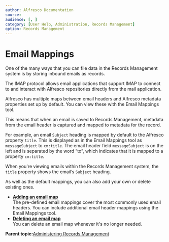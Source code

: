 ```yaml
---
author: Alfresco Documentation
source: 
audience: [, ]
category: [User Help, Administration, Records Management]
option: Records Management
---
```


# Email Mappings

One of the many ways that you can file data in the Records Management system is by storing inbound emails as records.

The IMAP protocol allows email applications that support IMAP to connect to and interact with Alfresco repositories directly from the mail application.

Alfresco has multiple maps between email headers and Alfresco metadata properties set up by default. You can view these with the Email Mappings tool.

This means that when an email is saved to Records Management, metadata from the email header is captured and mapped to metadata for the record.

For example, an email `Subject` heading is mapped by default to the Alfresco property `title`. This is displayed as in the Email Mappings tool as `messageSubject` to `cm:title`. The email header field `messageSubject` is on the left and is separated by the word “to”, which indicates that it is mapped to a property `cm:title`.

When you're viewing emails within the Records Management system, the `title` property shows the email’s `Subject` heading.

As well as the default mappings, you can also add your own or delete existing ones.



-   **[Adding an email map](../tasks/rm-emailmap-add.md)**  
The pre-defined email mappings cover the most commonly used email headers. You can include additional email header mappings using the Email Mappings tool.
-   **[Deleting an email map](../tasks/rm-emailmap-delete.md)**  
You can delete an email map whenever it's no longer needed.

**Parent topic:**[Administering Records Management](../concepts/rm-admin-intro.md)


